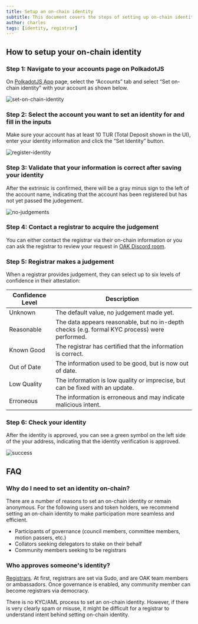 ```yaml
---
title: Setup an on-chain identity
subtitle: This document covers the steps of setting up on-chain identity for your account
author: charles
tags: [identity, registrar]
---
```


## How to setup your on-chain identity

### Step 1: Navigate to your accounts page on PolkadotJS

On [PolkadotJS App](https://polkadot.js.org/apps/?rpc=wss%3A%2F%2Frpc.turing.oak.tech#/) page, select the “Accounts” tab and select “Set on-chain identity” with your account as shown below.

![set-on-chain-identity](../../assets/img/identity/set-on-chain-identity.png)

### Step 2: Select the account you want to set an identity for and fill in the inputs

Make sure your account has at least 10 TUR (Total Deposit shown in the UI), enter your identity information and click the “Set Identity” button.

![register-identity](../../assets/img/identity/register-identity.png)

### Step 3: Validate that your information is correct after saving your identity

After the extrinsic is confirmed, there will be a gray minus sign to the left of the account name, indicating that the account has been registered but has not yet passed the judegement.

![no-judgements](../../assets/img/identity/no-judgements.png)

### Step 4: Contact a registrar to acquire the judgement

You can either contact the registrar via their on-chain information or you can ask the registrar to review your request in [OAK Discord room](https://discord.gg/7W9UDvsbwh).

### Step 5: Registrar makes a judgement

When a registrar provides judgement, they can select up to six levels of confidence in their attestation:

| Confidence Level | Description                                                                                   |
| ---------------- | --------------------------------------------------------------------------------------------- |
| Unknown          | The default value, no judgement made yet.                                                     |
| Reasonable       | The data appears reasonable, but no in-depth checks (e.g. formal KYC process) were performed. |
| Known Good       | The registrar has certified that the information is correct.                                  |
| Out of Date      | The information used to be good, but is now out of date.                                      |
| Low Quality      | The information is low quality or imprecise, but can be fixed with an update.                 |
| Erroneous        | The information is erroneous and may indicate malicious intent.                               |

### Step 6: Check your identity

After the identity is approved, you can see a green symbol on the left side of the your address, indicating that the identity verification is approved.

![success](../../assets/img/identity/success.png)

## FAQ

### Why do I need to set an identity on-chain?

There are a number of reasons to set an on-chain identity or remain anonymous. For the following users and token holders, we recommend setting an on-chain identity to make participation more seamless and efficient.

- Participants of governance (council members, committee members, motion passers, etc.)
- Collators seeking delegators to stake on their behalf
- Community members seeking to be registrars

### Who approves someone's identity?

[Registrars](https://turing.subscan.io/account?role=registrar). At first, registrars are set via Sudo, and are OAK team members or ambassadors. Once governance is enabled, any community member can become registrars via democracy.

There is no KYC/AML process to set an on-chain identity. However, if there is very clearly spam or misuse, it might be difficult for a registrar to understand intent behind setting on-chain identity.

